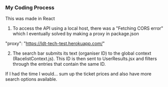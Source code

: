 ### My Coding Process

This was made in React

1. To access the API using a local host, there was a "Fetching CORS error" which I eventually solved by making a proxy in package.json

"proxy": "https://ldt-tech-test.herokuapp.com/"

2. The search bar submits its text (organiser ID) to the global context (RacelistContext.js).  This ID is then sent to UserResults.jsx and filters through the entries that contain the same ID.

If I had the time I would... sum up the ticket prices and also have more search options available.
